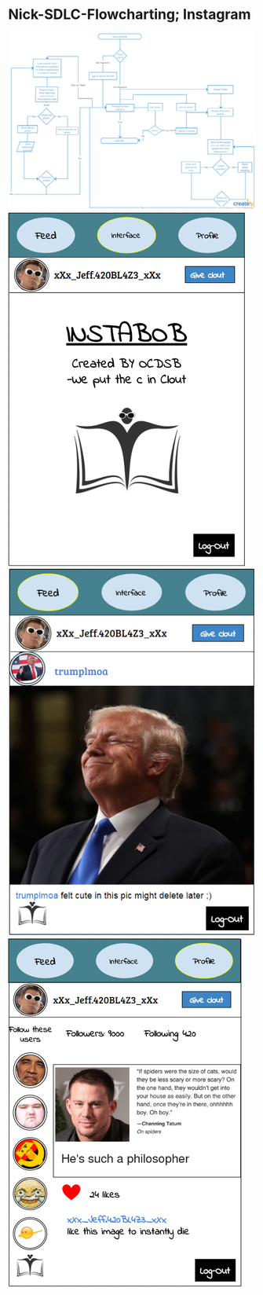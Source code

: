 # Nick-SDLC-Flowcharting; Instagram
![app flowchart](https://github.com/nikdotexe/Nick-SDLC-Flowcharting/blob/master/compsci.png)
![jeff](https://github.com/nikdotexe/Nick-SDLC-Flowcharting/blob/master/more%20flowcharting%20stuff.PNG)
![yuh](https://github.com/nikdotexe/Nick-SDLC-Flowcharting/blob/master/yuh.PNG)
![memememe](https://github.com/nikdotexe/Nick-SDLC-Flowcharting/blob/master/xdddddddd.PNG)
